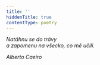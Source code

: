 ```yaml
---
title: ''
hiddenTitle: true
contentType: poetry
---
```


<section>

_Natáhnu se do trávy  
a zapomenu na všecko, co mě učili._

_Alberto Caeiro_

</section>
